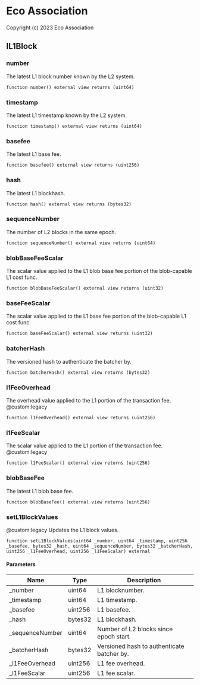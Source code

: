 # Eco Association

Copyright (c) 2023 Eco Association

## IL1Block

### number

The latest L1 block number known by the L2 system.

```solidity
function number() external view returns (uint64)
```

### timestamp

The latest L1 timestamp known by the L2 system.

```solidity
function timestamp() external view returns (uint64)
```

### basefee

The latest L1 base fee.

```solidity
function basefee() external view returns (uint256)
```

### hash

The latest L1 blockhash.

```solidity
function hash() external view returns (bytes32)
```

### sequenceNumber

The number of L2 blocks in the same epoch.

```solidity
function sequenceNumber() external view returns (uint64)
```

### blobBaseFeeScalar

The scalar value applied to the L1 blob base fee portion of the blob-capable L1 cost func.

```solidity
function blobBaseFeeScalar() external view returns (uint32)
```

### baseFeeScalar

The scalar value applied to the L1 base fee portion of the blob-capable L1 cost func.

```solidity
function baseFeeScalar() external view returns (uint32)
```

### batcherHash

The versioned hash to authenticate the batcher by.

```solidity
function batcherHash() external view returns (bytes32)
```

### l1FeeOverhead

The overhead value applied to the L1 portion of the transaction fee.
@custom:legacy

```solidity
function l1FeeOverhead() external view returns (uint256)
```

### l1FeeScalar

The scalar value applied to the L1 portion of the transaction fee.
@custom:legacy

```solidity
function l1FeeScalar() external view returns (uint256)
```

### blobBaseFee

The latest L1 blob base fee.

```solidity
function blobBaseFee() external view returns (uint256)
```

### setL1BlockValues

@custom:legacy
Updates the L1 block values.

```solidity
function setL1BlockValues(uint64 _number, uint64 _timestamp, uint256 _basefee, bytes32 _hash, uint64 _sequenceNumber, bytes32 _batcherHash, uint256 _l1FeeOverhead, uint256 _l1FeeScalar) external
```
#### Parameters

| Name | Type | Description |
| ---- | ---- | ----------- |
| _number | uint64 | L1 blocknumber. |
| _timestamp | uint64 | L1 timestamp. |
| _basefee | uint256 | L1 basefee. |
| _hash | bytes32 | L1 blockhash. |
| _sequenceNumber | uint64 | Number of L2 blocks since epoch start. |
| _batcherHash | bytes32 | Versioned hash to authenticate batcher by. |
| _l1FeeOverhead | uint256 | L1 fee overhead. |
| _l1FeeScalar | uint256 | L1 fee scalar. |

